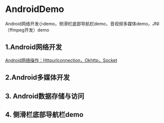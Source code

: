 # AndroidDemo
Android网络开发小demo，侧滑栏底部导航栏demo，音视频多媒体demo，JNI（ffmpeg开发）demo




## 1.Android网络开发
[Android网络操作：Httpurlconnection，Okhttp，Socket](https://github.com/shizishen/AnroidDemo/blob/master/androidnet/androidnet_README.md)

## 2.Android多媒体开发

## 3. Android数据存储与访问

## 4. 侧滑栏底部导航栏demo
